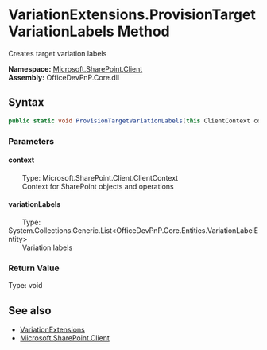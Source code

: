 # VariationExtensions.ProvisionTargetVariationLabels Method  
 Creates target variation labels   

**Namespace:** [Microsoft.SharePoint.Client](Microsoft.SharePoint.Client.md)  
**Assembly:** OfficeDevPnP.Core.dll  
## Syntax
```C#
public static void ProvisionTargetVariationLabels(this ClientContext context, List<VariationLabelEntity> variationLabels)
```
### Parameters
#### context  
&emsp;&emsp;Type: Microsoft.SharePoint.Client.ClientContext  
&emsp;&emsp;Context for SharePoint objects and operations  

  

#### variationLabels  
&emsp;&emsp;Type: System.Collections.Generic.List&lt;OfficeDevPnP.Core.Entities.VariationLabelEntity&gt;  
&emsp;&emsp;Variation labels  

  

### Return Value
Type: void  

## See also
- [VariationExtensions](Microsoft.SharePoint.Client.VariationExtensions.md) 
- [Microsoft.SharePoint.Client](Microsoft.SharePoint.Client.md) 
